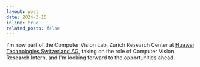```yaml
---
layout: post
date: 2024-3-15
inline: true
related_posts: false
---
```


I'm now part of the Computer Vision Lab, Zurich Research Center at [Huawei Technologies Switzerland AG](https://www.huawei.com/ch-en/), taking on the role of Computer Vision Research Intern, and I'm looking forward to the opportunities ahead.

<!-- A simple inline announcement with Markdown emoji! :sparkles: :smile: -->
